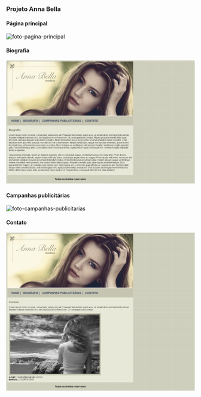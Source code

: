 ### Projeto Anna Bella 

#### Página principal

![foto-pagina-principal](https://github.com/nayara-student/Projeto-Anna-Bella/blob/master/P%C3%A1gina%20principal.png)

#### Biografia

![foto-biografia](https://github.com/nayara-student/Projeto-Anna-Bella/blob/master/Biografia.png)

#### Campanhas publicitárias

![foto-campanhas-publicitarias](https://github.com/nayara-student/Projeto-Anna-Bella/blob/master/Campanhas%20publicit%C3%A1rias.jpg)

#### Contato

![foto-contato](https://github.com/nayara-student/Projeto-Anna-Bella/blob/master/Contato.png)
